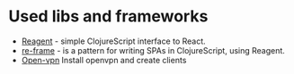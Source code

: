 # Used libs and frameworks

- [Reagent](https://github.com/reagent-project/reagent) - simple ClojureScript interface to React.
- [re-frame](https://github.com/Day8/re-frame) - is a pattern for writing SPAs in ClojureScript, using Reagent.
- [Open-vpn](https://github.com/angristan/openvpn-install) Install openvpn and create clients